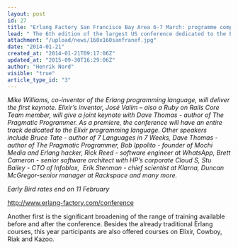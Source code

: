 ```yaml
---
layout: post
id: 27
title: "Erlang Factory San Francisco Bay Area 6-7 March: programme complete"
lead: " The 6th edition of the largest US conference dedicated to the Erlang programming language will take place on 6-7 March and feature over 50 speakers in 8 tracks. "
attachment: "/upload/news/160x160sanfranef.jpg"
date: "2014-01-21"
created_at: "2014-01-21T09:17:06Z"
updated_at: "2015-09-30T16:29:06Z"
author: "Henrik Nord"
visible: "true"
article_type_id: "3"
---
```


*Mike Williams, co-inventor of the Erlang programming language, will deliver the first keynote. Elixir’s inventor, José Valim – also a Ruby on Rails Core Team member, will give a joint keynote with Dave Thomas - author of The Pragmatic Programmer. As a premiere, the conference will have an entire track dedicated to the Elixir programming language. Other speakers include Bruce Tate - author of 7 Languages in 7 Weeks, Dave Thomas - author of The Pragmatic Programmer, Bob Ippolito - founder of Mochi Media and Erlang hacker, Rick Reed - software engineer at WhatsApp, Brett Cameron - senior software architect with HP’s corporate Cloud S, Stu Bailey - CTO of Infoblox,  Erik Stenman - chief scientist at Klarna, Duncan McGregor-senior manager at Rackspace and many more.*

*Early Bird rates end on 11 February*

[http://www.erlang-factory.com/conference
](http://www.erlang-factory.com/conference/show/conference-6/home/#home)

Another first is the significant broadening of the range of training available before and after the conference. Besides the already traditional Erlang courses, this year participants are also offered courses on Elixir, Cowboy, Riak and Kazoo. 
